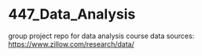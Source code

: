 # 447_Data_Analysis
group project repo for data analysis course
data sources: https://www.zillow.com/research/data/